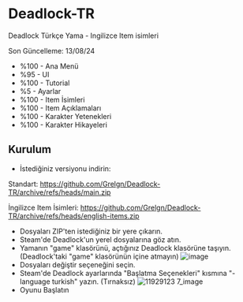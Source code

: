 # Deadlock-TR
Deadlock Türkçe Yama - Ingilizce Item isimleri

Son Güncelleme: 13/08/24

- %100 - Ana Menü
- %95 - UI
- %100 - Tutorial
- %5 - Ayarlar
- %100 - Item İsimleri
- %100 - Item Açıklamaları
- %100 - Karakter Yetenekleri
- %100 - Karakter Hikayeleri

## Kurulum
- İstediğiniz versiyonu indirin:
  
Standart: https://github.com/Grelgn/Deadlock-TR/archive/refs/heads/main.zip

İngilizce Item İsimleri:  https://github.com/Grelgn/Deadlock-TR/archive/refs/heads/english-items.zip
- Dosyaları ZIP'ten istediğiniz bir yere çıkarın.
- Steam'de Deadlock'un yerel dosyalarına göz atın.
- Yamanın "game" klasörünü, açtığınız Deadlock klasörüne taşıyın. (Deadlock'taki "game" klasörünün içine atmayın)
  ![image](https://github.com/user-attachments/assets/1568febf-fe4d-481d-9d2f-da68af25e8ac)
- Dosyaları değiştir seçeneğini seçin.
- Steam'de Deadlock ayarlarında "Başlatma Seçenekleri" kısmına "-language turkish" yazın. (Tırnaksız)
  ![11929123 7_image](https://github.com/user-attachments/assets/3f3c047f-5ea1-481a-a04c-9404be87c8b0)
- Oyunu Başlatın
